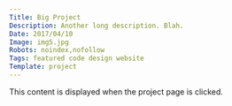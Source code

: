 ```yaml
---
Title: Big Project
Description: Another long description. Blah.
Date: 2017/04/10
Image: img5.jpg
Robots: noindex,nofollow
Tags: featured code design website
Template: project
---
```


This content is displayed when the project page is clicked.